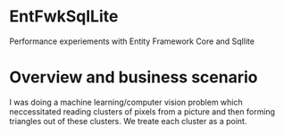 # EntFwkSqlLite
Performance experiements with Entity Framework Core and Sqllite

# Overview and business scenario
I was doing a machine learning/computer vision problem which neccessitated reading clusters of pixels from a picture and then forming triangles out of these clusters. We treate each cluster as a point.
